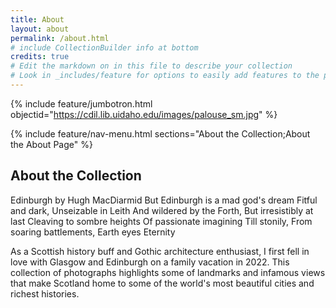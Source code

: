 ```yaml
---
title: About
layout: about
permalink: /about.html
# include CollectionBuilder info at bottom
credits: true
# Edit the markdown on in this file to describe your collection
# Look in _includes/feature for options to easily add features to the page
---
```


{% include feature/jumbotron.html objectid="https://cdil.lib.uidaho.edu/images/palouse_sm.jpg" %}

{% include feature/nav-menu.html sections="About the Collection;About the About Page" %}

## About the Collection
Edinburgh 
by Hugh MacDiarmid
But Edinburgh is a mad god's dream
Fitful and dark, 
Unseizable in Leith
And wildered by the Forth, 
But irresistibly at last
Cleaving to sombre heights
Of passionate imagining
Till stonily, 
From soaring battlements, 
Earth eyes Eternity 

As a Scottish history buff and Gothic architecture enthusiast, I first fell in love with Glasgow and Edinburgh on a family vacation in 2022. This collection of photographs highlights some of landmarks and infamous views that make Scotland home to some of the world's most beautiful cities and richest histories.



